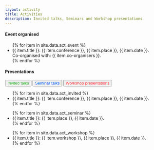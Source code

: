 ```yaml
---
layout: activity
title: Activities
description: Invited talks, Seminars and Workshop presentations
---
```





#### Event organised

<ul style="margin-top:1rem; margin-right:1rem">
{% for item in site.data.act_event %}
<!-- {{ item }} -->
<li>
  {{ item.title }}: {{ item.conference }}, {{ item.place }}, {{ item.date }}. Co-organised with: {{ item.co-organisers }}.
</li>
{% endfor %}
</ul>



#### Presentations

<!-- Tab links -->
<div class="tab" style="margin-top:1rem;">
  <button class="tablinks" onclick="openType(event, 'Invited')" id="defaultOpen" style="color: #2eb82e;">Invited talks</button>
  <button class="tablinks" onclick="openType(event, 'Seminar')" style="color: #0066ff;">Seminar talks</button>
  <button class="tablinks" onclick="openType(event, 'Workshop')" style="color: #ff3333;">Workshop presentations</button>
</div>


<!-- Tab content -->
<div id="Invited" class="tabcontent">
    <ul style="margin-left:1.5rem; padding:0;">
    {% for item in site.data.act_invited %}
    <!-- {{ item }} -->
    <li>
      {{ item.title }}: {{ item.conference }}, {{ item.place }}, {{ item.date }}. 
    </li>
    {% endfor %}
    </ul>
</div>

<div id="Seminar" class="tabcontent">
    <ul style="margin-left:1.5rem; padding:0;">
    {% for item in site.data.act_seminar %}
    <!-- {{ item }} -->
    <li>
      {{ item.title }}: {{ item.place }}, {{ item.date }}. 
    </li>
    {% endfor %}
    </ul>
</div>

<div id="Workshop" class="tabcontent">
    <ul style="margin-left:1.5rem; padding:0;">
    {% for item in site.data.act_workshop %}
    <!-- {{ item }} -->
    <li>
      {{ item.title }}: {{ item.workshop }}, {{ item.place }}, {{ item.date }}. 
    </li>
    {% endfor %}
    </ul>
</div>





